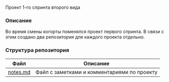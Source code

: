 Проект 1-го спринта второго вида

### Описание
Во время смены когорты поменялся проект первого спринта.
В связи с этим создано два репозитория для каждого проекта отдельно.

### Структура репозитория

| Файл | Описание |
|----------|----------|
|[notes.md](https://github.com/vkhdk/de-project-sprint-1-1/blob/main/notes.md) | Файл с заметками и комментариями по проекту |